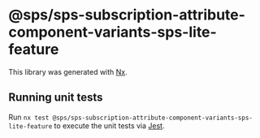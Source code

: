 # @sps/sps-subscription-attribute-component-variants-sps-lite-feature

This library was generated with [Nx](https://nx.dev).

## Running unit tests

Run `nx test @sps/sps-subscription-attribute-component-variants-sps-lite-feature` to execute the unit tests via [Jest](https://jestjs.io).
